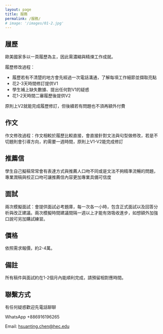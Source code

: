 ```yaml
---
layout: page
title: 服務
permalink: /服務/
# image: '/images/01-2.jpg'
---
```

## 履歷
歐美國家多以一頁履歷為主，因此需濃縮與精煉工作成就。

履歷修改過程：

* 履歷若有不清楚的地方會先經過一次電話溝通，了解每項工作細節並擷取亮點
* 花2-3天時間修訂提供V1
* 學生補上缺失數據、提出任何對V1的疑惑
* 花1-2天時間二審履歷後提供V2

原則上V2就能完成履歷修訂，但後續若有問題也不須再額外付費

## 作文
作文修改過程：作文相較於履歷比較直接，會直接針對文法與句型做修改，若是不切題則會引導方向，約需要一週時間，原則上V1-V2能完成修訂

## 推薦信
學生自己擬稿常常會有表達方式與推薦人口吻不同或是文法不夠精準流暢的問題，專業潤稿與校正口吻可讓推薦信內容更加專業具備可信度

## 面試	
兩次模擬面試：會提供面試必考題庫，每一次各一小時，包含正式面試以及回答分析與改正建議。兩次模擬時間建議間隔一週以上才能有效吸收進步，如想額外加強口說可另加購試練習。

## 價格	
依照需求報價，約2-4萬。
## 備註	
所有稿件與面試約在1-2個月內能順利完成，請預留相對應時間。

## 聯繫方式	
有任何疑惑歡迎先電話聊聊

WhatsApp +886916196265 

Email: hsuanting.chen@hec.edu
